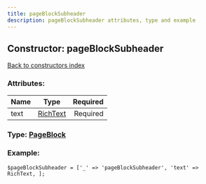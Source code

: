```yaml
---
title: pageBlockSubheader
description: pageBlockSubheader attributes, type and example
---
```

## Constructor: pageBlockSubheader  
[Back to constructors index](index.md)



### Attributes:

| Name     |    Type       | Required |
|----------|:-------------:|---------:|
|text|[RichText](../types/RichText.md) | Required|



### Type: [PageBlock](../types/PageBlock.md)


### Example:

```
$pageBlockSubheader = ['_' => 'pageBlockSubheader', 'text' => RichText, ];
```  

